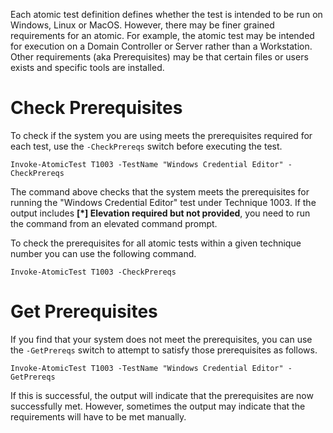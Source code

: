 Each atomic test definition defines whether the test is intended to be run on Windows, Linux or MacOS. However, there may be finer grained requirements for an atomic. For example, the atomic test may be intended for execution on a Domain Controller or Server rather than a Workstation. Other requirements (aka Prerequisites) may be that certain files or users exists and specific tools are installed.

# Check Prerequisites

To check if the system you are using meets the prerequisites required for each test, use the `-CheckPrereqs` switch before executing the test.

```Invoke-AtomicTest T1003 -TestName "Windows Credential Editor" -CheckPrereqs```

The command above checks that the system meets the prerequisites for running the "Windows Credential Editor" test under Technique 1003. If the output includes **[*] Elevation required but not provided**, you need to run the command from an elevated command prompt.

To check the prerequisites for all atomic tests within a given technique number you can use the following command.

```Invoke-AtomicTest T1003 -CheckPrereqs```

# Get Prerequisites

If you find that your system does not meet the prerequisites, you can use the `-GetPrereqs` switch to attempt to satisfy those prerequisites as follows.

```Invoke-AtomicTest T1003 -TestName "Windows Credential Editor" -GetPrereqs```

If this is successful, the output will indicate that the prerequisites are now successfully met. However, sometimes the output may indicate that the requirements will have to be met manually.